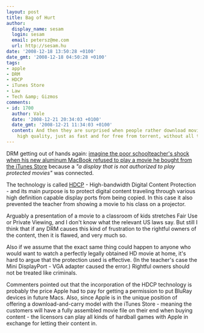 ```yaml
---
layout: post
title: Bag of Hurt
author:
  display_name: sesam
  login: sesam
  email: petersz@me.com
  url: http://sesam.hu
date: '2008-12-18 13:50:28 +0100'
date_gmt: '2008-12-18 04:50:28 +0100'
tags:
- apple
- DRM
- HDCP
- iTunes Store
- Law
- Tech &amp; Gizmos
comments:
- id: 1700
  author: Vale
  date: '2008-12-21 20:34:03 +0100'
  date_gmt: '2008-12-21 11:34:03 +0100'
  content: And then they are surprised when people rather download movies just as
    high quality, just as fast and for free from torrent, without all these limitations.
---
```


DRM getting out of hands again: [imagine the poor schoolteacher's shock when his new aluminum MacBook refused to play a movie he bought from the iTunes Store](http://arstechnica.com/journals/apple.ars/2008/11/17/apple-brings-hdcp-to-a-new-aluminum-macbook-near-you) because a _"a display that is not authorized to play protected movies"_ was connected.

The technology is called [HDCP](http://en.wikipedia.org/wiki/HDCP) \- High-bandwidth Digital Content Protection - and its main purpose is to protect digital content traveling through various high definition capable display ports from being copied. In this case it also prevented the teacher from showing a movie to his class on a projector.

Arguably a presentation of a movie to a classroom of kids stretches Fair Use or Private Viewing, and I don't know what the relevant US laws say. But still I think that if any DRM causes this kind of frustration to the rightful owners of the content, then it is flawed, and very much so.

Also if we assume that the exact same thing could happen to anyone who would want to watch a perfectly legally obtained HD movie at home, it's hard to argue that the protection used is effective. (In the teacher's case the Mini DisplayPort - VGA adapter caused the error.) Rightful owners should not be treated like criminals.

Commenters pointed out that the incorporation of the HDCP technology is probably the price Apple had to pay for getting a permission to put BluRay devices in future Macs. Also, since Apple is in the unique position of offering a download-and-carry model with the iTunes Store - meaning the customers will have a fully assembled movie file on their end when buying content - the licensors can play all kinds of hardball games with Apple in exchange for letting their content in.
